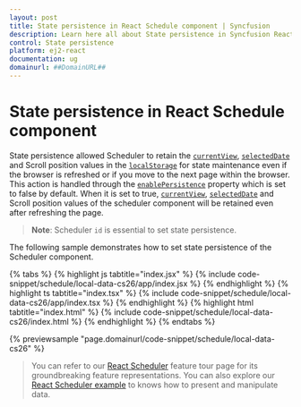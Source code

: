 ```yaml
---
layout: post
title: State persistence in React Schedule component | Syncfusion
description: Learn here all about State persistence in Syncfusion React Schedule component of Syncfusion Essential JS 2 and more.
control: State persistence 
platform: ej2-react
documentation: ug
domainurl: ##DomainURL##
---
```


# State persistence in React Schedule component

State persistence allowed Scheduler to retain the [`currentView`](https://ej2.syncfusion.com/react/documentation/api/schedule/#currentview), [`selectedDate`](https://ej2.syncfusion.com/react/documentation/api/schedule/#selecteddate) and Scroll position values in the [`localStorage`](https://www.w3schools.com/html/html5_webstorage.asp#) for state maintenance even if the browser is refreshed or if you move to the next page within the browser. This action is handled through the [`enablePersistence`](https://ej2.syncfusion.com/react/documentation/api/schedule/#enablepersistence) property which is set to false by default. When it is set to true, [`currentView`](https://ej2.syncfusion.com/react/documentation/api/schedule/#currentview), [`selectedDate`](https://ej2.syncfusion.com/react/documentation/api/schedule/#selecteddate) and Scroll position values of the scheduler component will be retained even after refreshing the page.

> **Note**: Scheduler `id` is essential to set state persistence.

The following sample demonstrates how to set state persistence of the Scheduler component.

{% tabs %}
{% highlight js tabtitle="index.jsx" %}
{% include code-snippet/schedule/local-data-cs26/app/index.jsx %}
{% endhighlight %}
{% highlight ts tabtitle="index.tsx" %}
{% include code-snippet/schedule/local-data-cs26/app/index.tsx %}
{% endhighlight %}
{% highlight html tabtitle="index.html" %}
{% include code-snippet/schedule/local-data-cs26/index.html %}
{% endhighlight %}
{% endtabs %}
        
{% previewsample "page.domainurl/code-snippet/schedule/local-data-cs26" %}

> You can refer to our [React Scheduler](https://www.syncfusion.com/react-components/react-scheduler) feature tour page for its groundbreaking feature representations. You can also explore our [React Scheduler example](https://ej2.syncfusion.com/react/demos/#/material/schedule/overview) to knows how to present and manipulate data.
